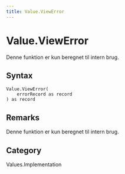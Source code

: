 ```yaml
---
title: Value.ViewError
---
```


# Value.ViewError


Denne funktion er kun beregnet til intern brug.


## Syntax

```powerquery
Value.ViewError(
    errorRecord as record
) as record
```


## Remarks

Denne funktion er kun beregnet til intern brug.



## Category
Values.Implementation
